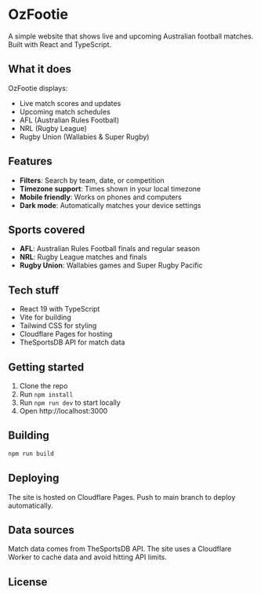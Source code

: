 # OzFootie

A simple website that shows live and upcoming Australian football matches. Built with React and TypeScript.

## What it does

OzFootie displays:
- Live match scores and updates
- Upcoming match schedules
- AFL (Australian Rules Football)
- NRL (Rugby League) 
- Rugby Union (Wallabies & Super Rugby)

## Features

- **Filters**: Search by team, date, or competition
- **Timezone support**: Times shown in your local timezone
- **Mobile friendly**: Works on phones and computers
- **Dark mode**: Automatically matches your device settings

## Sports covered

- **AFL**: Australian Rules Football finals and regular season
- **NRL**: Rugby League matches and finals
- **Rugby Union**: Wallabies games and Super Rugby Pacific

## Tech stuff

- React 19 with TypeScript
- Vite for building
- Tailwind CSS for styling
- Cloudflare Pages for hosting
- TheSportsDB API for match data

## Getting started

1. Clone the repo
2. Run `npm install`
3. Run `npm run dev` to start locally
4. Open http://localhost:3000

## Building

```bash
npm run build
```

## Deploying

The site is hosted on Cloudflare Pages. Push to main branch to deploy automatically.

## Data sources

Match data comes from TheSportsDB API. The site uses a Cloudflare Worker to cache data and avoid hitting API limits.

## License